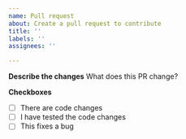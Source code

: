 ```yaml
---
name: Pull request
about: Create a pull request to contribute
title: ''
labels: ''
assignees: ''

---
```


**Describe the changes**
What does this PR change?

**Checkboxes**

- [ ] There are code changes 
- [ ] I have tested the code changes
- [ ] This fixes a bug
